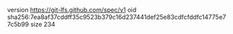 version https://git-lfs.github.com/spec/v1
oid sha256:7ea8af37cddff35c9523b379c16d237441def25e83cdfcfddfc14775e77c5b99
size 234
